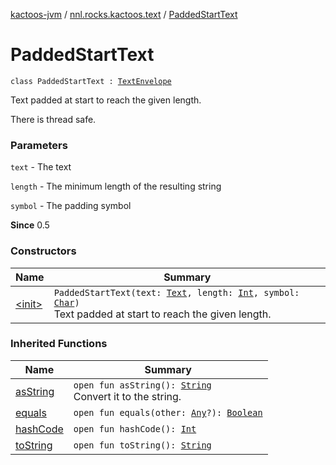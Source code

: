 [kactoos-jvm](../../index.md) / [nnl.rocks.kactoos.text](../index.md) / [PaddedStartText](./index.md)

# PaddedStartText

`class PaddedStartText : `[`TextEnvelope`](../-text-envelope/index.md)

Text padded at start to reach the given length.

There is thread safe.

### Parameters

`text` - The text

`length` - The minimum length of the resulting string

`symbol` - The padding symbol

**Since**
0.5

### Constructors

| Name | Summary |
|---|---|
| [&lt;init&gt;](-init-.md) | `PaddedStartText(text: `[`Text`](../../nnl.rocks.kactoos/-text/index.md)`, length: `[`Int`](https://kotlinlang.org/api/latest/jvm/stdlib/kotlin/-int/index.html)`, symbol: `[`Char`](https://kotlinlang.org/api/latest/jvm/stdlib/kotlin/-char/index.html)`)`<br>Text padded at start to reach the given length. |

### Inherited Functions

| Name | Summary |
|---|---|
| [asString](../-text-envelope/as-string.md) | `open fun asString(): `[`String`](https://kotlinlang.org/api/latest/jvm/stdlib/kotlin/-string/index.html)<br>Convert it to the string. |
| [equals](../-text-envelope/equals.md) | `open fun equals(other: `[`Any`](https://kotlinlang.org/api/latest/jvm/stdlib/kotlin/-any/index.html)`?): `[`Boolean`](https://kotlinlang.org/api/latest/jvm/stdlib/kotlin/-boolean/index.html) |
| [hashCode](../-text-envelope/hash-code.md) | `open fun hashCode(): `[`Int`](https://kotlinlang.org/api/latest/jvm/stdlib/kotlin/-int/index.html) |
| [toString](../-text-envelope/to-string.md) | `open fun toString(): `[`String`](https://kotlinlang.org/api/latest/jvm/stdlib/kotlin/-string/index.html) |
